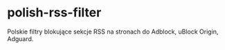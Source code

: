 # polish-rss-filter
Polskie filtry blokujące sekcje RSS na stronach do Adblock, uBlock Origin, Adguard.
